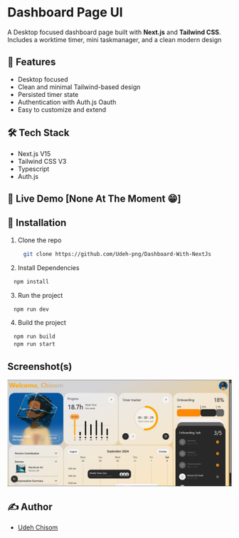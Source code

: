 # Dashboard Page UI

A Desktop focused dashboard page built with **Next.js** and **Tailwind CSS**. Includes a worktime timer, mini taskmanager, and a clean modern design

## 🚀 Features

- Desktop focused
- Clean and minimal Tailwind-based design
- Persisted timer state
- Authentication with Auth.js Oauth
- Easy to customize and extend

## 🛠️ Tech Stack

- Next.js V15
- Tailwind CSS V3
- Typescript
- Auth.js

## 🔗 Live Demo [None At The Moment 😁]

## 📂 Installation

1. Clone the repo

```bash
     git clone https://github.com/Udeh-png/Dashboard-With-NextJs
```

2. Install Dependencies

```bash
  npm install
```

3. Run the project

```bash
  npm run dev
```

4. Build the project

```bash
  npm run build
  npm run start
```

## Screenshot(s)

![Dashboard Screenshot](/screenshots/dashboard-screenshot.jpeg)

## ✍️ Author

- [Udeh Chisom](https://github.com/Udeh-png)
